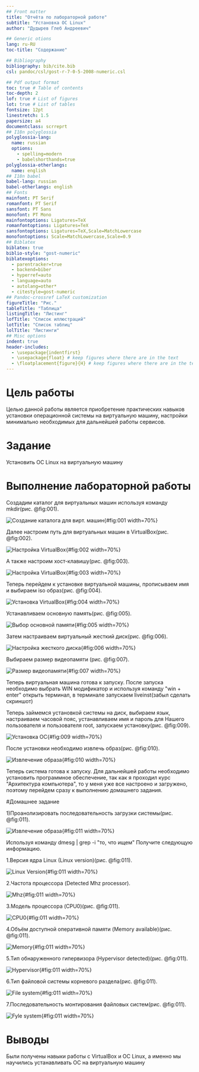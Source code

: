 ```yaml
---
## Front matter
title: "Отчёта по лабораторной работе"
subtitle: "Установка OC Linux"
author: "Дудырев Глеб Андреевич"

## Generic otions
lang: ru-RU
toc-title: "Содержание"

## Bibliography
bibliography: bib/cite.bib
csl: pandoc/csl/gost-r-7-0-5-2008-numeric.csl

## Pdf output format
toc: true # Table of contents
toc-depth: 2
lof: true # List of figures
lot: true # List of tables
fontsize: 12pt
linestretch: 1.5
papersize: a4
documentclass: scrreprt
## I18n polyglossia
polyglossia-lang:
  name: russian
  options:
	- spelling=modern
	- babelshorthands=true
polyglossia-otherlangs:
  name: english
## I18n babel
babel-lang: russian
babel-otherlangs: english
## Fonts
mainfont: PT Serif
romanfont: PT Serif
sansfont: PT Sans
monofont: PT Mono
mainfontoptions: Ligatures=TeX
romanfontoptions: Ligatures=TeX
sansfontoptions: Ligatures=TeX,Scale=MatchLowercase
monofontoptions: Scale=MatchLowercase,Scale=0.9
## Biblatex
biblatex: true
biblio-style: "gost-numeric"
biblatexoptions:
  - parentracker=true
  - backend=biber
  - hyperref=auto
  - language=auto
  - autolang=other*
  - citestyle=gost-numeric
## Pandoc-crossref LaTeX customization
figureTitle: "Рис."
tableTitle: "Таблица"
listingTitle: "Листинг"
lofTitle: "Список иллюстраций"
lotTitle: "Список таблиц"
lolTitle: "Листинги"
## Misc options
indent: true
header-includes:
  - \usepackage{indentfirst}
  - \usepackage{float} # keep figures where there are in the text
  - \floatplacement{figure}{H} # keep figures where there are in the text
---
```


# Цель работы

Целью данной работы является приобретение практических навыков установки операционной системы на виртуальную машину, настройки минимально необходимых для дальнейшей работы сервисов.

# Задание

Установить OC Linux на виртуальную машину

# Выполнение лабораторной работы

Создадим каталог для виртуальных машин используя команду mkdir(рис. @fig:001).

![Создание каталога для вирт. машин](image/1.png){#fig:001 width=70%}

Далее настроим путь для виртуальных машин в VirtualBox(рис. @fig:002).

![Настройка VirtualBox](image/2.png){#fig:002 width=70%}

А также настроим хост-клавишу(рис. @fig:003).

![Настройка VirtualBox](image/3.png){#fig:003 width=70%}

Теперь перейдем к установке виртуальной машины, прописываем имя и выбираем iso образ(рис. @fig:004).

![Установка VirtualBox](image/4.png){#fig:004 width=70%}

Устанавливаем основную память(рис. @fig:005).

![Выбор основной памяти](image/5.png){#fig:005 width=70%}

Затем настраиваем виртуальный жесткий диск(рис. @fig:006).

![Настройка жесткого диска](image/6.png){#fig:006 width=70%}

Выбираем размер видеопамяти (рис. @fig:007).

![Размер видеопамяти](image/7.png){#fig:007 width=70%}

Теперь виртуальная машина готова к запуску.
После запуска необходимо выбрать WIN модификатор и используя команду "win + enter" открыть терминал, в терминале запускаем liveinst(забыл сделать скриншот)

Теперь займемся установкой системы на диск, выбираем язык, настраиваем часовой пояс, устанавливаем имя и пароль для Нашего пользователя и пользователя root, запускаем установку(рис. @fig:009). 

![Установка ОС](image/9.png){#fig:009 width=70%}

После установки необходимо извлечь образ(рис. @fig:010).

![Извлечение образа](image/10.png){#fig:010 width=70%}

Теперь система готова к запуску.
Для дальнейшей работы необходимо установить программное обеспечение, так как я проходил курс "Архитектура компьютера", то у меня уже все настроено и загружено, поэтому перейдем сразу к выполнению домашнего задания.

#Домашнее задание

1)Проанолизировать последовательность загрузки системы(рис. @fig:011).

![Извлечение образа](image/11.png){#fig:011 width=70%}

Используя команду dmesg | grep -i "то, что ищем"
Получите следующую информацию.

1.Версия ядра Linux (Linux version)(рис. @fig:011).

![Linux Version](image/11.png){#fig:011 width=70%}

2.Частота процессора (Detected Mhz processor).

![Mhz](image/11.png){#fig:011 width=70%}

3.Модель процессора (CPU0)(рис. @fig:011).

![CPU0](image/11.png){#fig:011 width=70%}

4.Объём доступной оперативной памяти (Memory available)(рис. @fig:011).

![Memory](image/11.png){#fig:011 width=70%}

5.Тип обнаруженного гипервизора (Hypervisor detected)(рис. @fig:011).

![Hypervisor](image/11.png){#fig:011 width=70%}

6.Тип файловой системы корневого раздела(рис. @fig:011).

![File system](image/11.png){#fig:011 width=70%}

7.Последовательность монтирования файловых систем(рис. @fig:011).

![Fyle system](image/11.png){#fig:011 width=70%}

# Выводы

Были получены навыки работы с VirtualBox и OC Linux, а именно мы научились устанавливать ОС на виртуальную машину 


